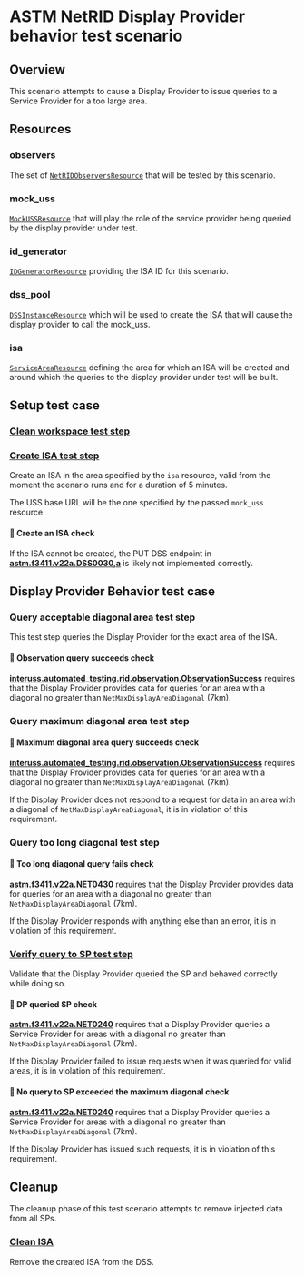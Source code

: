 # ASTM NetRID Display Provider behavior test scenario

## Overview

This scenario attempts to cause a Display Provider to issue queries to a Service Provider for a too large area.

## Resources

### observers

The set of [`NetRIDObserversResource`](../../../../resources/netrid/observers.py) that will be tested by this scenario.

### mock_uss

[`MockUSSResource`](../../../../resources/interuss/mock_uss/client.py) that will play the role of the service provider being queried by the display provider under test.

### id_generator

[`IDGeneratorResource`](../../../../resources/interuss/id_generator.py) providing the ISA ID for this scenario.

### dss_pool

[`DSSInstanceResource`](../../../../resources/astm/f3411/dss.py) which will be used to create the ISA that will cause the display provider to call the mock_uss.

### isa

[`ServiceAreaResource`](../../../../resources/netrid/service_area.py) defining the area for which an ISA will be created and around which the queries to the display provider under test will be built.

## Setup test case

### [Clean workspace test step](./dss/test_steps/clean_workspace.md)

### [Create ISA test step](./dss/test_steps/put_isa.md)

Create an ISA in the area specified by the `isa` resource, valid from the moment the scenario runs and for a duration of 5 minutes.

The USS base URL will be the one specified by the passed `mock_uss` resource.

#### 🛑 Create an ISA check

If the ISA cannot be created, the PUT DSS endpoint in **[astm.f3411.v22a.DSS0030,a](../../../../requirements/astm/f3411/v22a.md)** is likely not implemented correctly.

## Display Provider Behavior test case

### Query acceptable diagonal area test step

This test step queries the Display Provider for the exact area of the ISA.

#### 🛑 Observation query succeeds check

**[interuss.automated_testing.rid.observation.ObservationSuccess](../../../../requirements/interuss/automated_testing/rid/observation.md)** requires that the Display Provider provides data for queries for an area with a diagonal no greater than `NetMaxDisplayAreaDiagonal` (7km).

### Query maximum diagonal area test step

#### 🛑 Maximum diagonal area query succeeds check

**[interuss.automated_testing.rid.observation.ObservationSuccess](../../../../requirements/interuss/automated_testing/rid/observation.md)** requires that the Display Provider provides data for queries for an area with a diagonal no greater than `NetMaxDisplayAreaDiagonal` (7km).

If the Display Provider does not respond to a request for data in an area with a diagonal of `NetMaxDisplayAreaDiagonal`, it is in violation of this requirement.

### Query too long diagonal test step

#### 🛑 Too long diagonal query fails check

**[astm.f3411.v22a.NET0430](../../../../requirements/astm/f3411/v22a.md)** requires that the Display Provider provides data for queries for an area with a diagonal no greater than `NetMaxDisplayAreaDiagonal` (7km).

If the Display Provider responds with anything else than an error, it is in violation of this requirement.

### [Verify query to SP test step](../../../interuss/mock_uss/get_mock_uss_interactions.md)

Validate that the Display Provider queried the SP and behaved correctly while doing so.

#### 🛑 DP queried SP check

**[astm.f3411.v22a.NET0240](../../../../requirements/astm/f3411/v22a.md)** requires that a Display Provider queries a Service Provider for areas with a diagonal no greater than `NetMaxDisplayAreaDiagonal` (7km).

If the Display Provider failed to issue requests when it was queried for valid areas, it is in violation of this requirement.

#### 🛑 No query to SP exceeded the maximum diagonal check

**[astm.f3411.v22a.NET0240](../../../../requirements/astm/f3411/v22a.md)** requires that a Display Provider queries a Service Provider for areas with a diagonal no greater than `NetMaxDisplayAreaDiagonal` (7km).

If the Display Provider has issued such requests, it is in violation of this requirement.

## Cleanup

The cleanup phase of this test scenario attempts to remove injected data from all SPs.

### [Clean ISA](./dss/test_steps/clean_workspace.md)

Remove the created ISA from the DSS.
